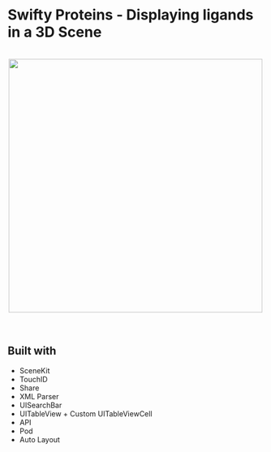 # Swifty Proteins - Displaying ligands in a 3D Scene

<br/>

<div align="center">
<img src="https://i.imgur.com/wqwOQtT.gif" height="500" />

</div>

<br/>
<br/>

## Built with
- SceneKit
- TouchID
- Share
- XML Parser
- UISearchBar
- UITableView + Custom UITableViewCell
- API
- Pod
- Auto Layout